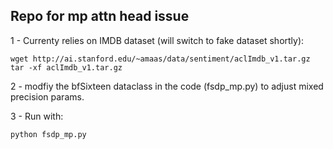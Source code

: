 ## Repo for mp attn head issue

1 - Currenty relies on IMDB dataset (will switch to fake dataset shortly):

```
wget http://ai.stanford.edu/~amaas/data/sentiment/aclImdb_v1.tar.gz 
tar -xf aclImdb_v1.tar.gz

```
2 - modfiy the bfSixteen dataclass in the code (fsdp_mp.py) to adjust mixed precision params.

3 - Run with:
```
python fsdp_mp.py
```
